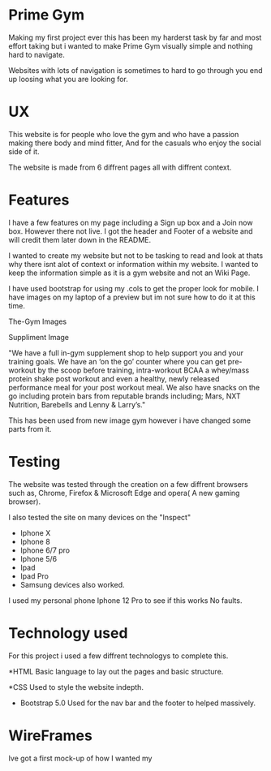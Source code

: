 # Prime Gym

Making my first project ever this has been my harderst task by far and most effort taking but i wanted to make Prime Gym visually simple and nothing hard to navigate.

Websites with lots of navigation is sometimes to hard to go through you end up loosing what you are looking for.

# UX 

This website is for people who love the gym and who have a passion making there body and mind fitter, And for the casuals who enjoy the social
side of it.

The website is made from 6 diffrent pages all with diffrent context.

# Features 

I have a few features on my page including a Sign up box and a Join now box. However there not live. I got the header and Footer of a website and will credit them later down in the README.

I wanted to create my website but not to be tasking to read and look at thats why there isnt alot of context or information within my website. I wanted to keep the information simple as it is a gym website and not an Wiki Page.





 I have used bootstrap for using my .cols to get the proper look for mobile. I have images on my laptop of a preview but im not sure how to do it at this time. 

The-Gym Images


Suppliment Image 

"We have a full in-gym supplement shop to help support you and your training goals. 
We have an ‘on the go’ counter where you can get pre-workout by the scoop before training, 
intra-workout BCAA a whey/mass protein shake post workout and even a healthy, newly released
 performance meal for your post workout meal. We also have snacks on the go including protein
  bars from reputable brands including; Mars, NXT Nutrition, Barebells and Lenny & Larry’s."

  This has been used from new image gym however i have changed some parts from it.

# Testing 

The website was tested through the creation on a few diffrent browsers such as, Chrome, Firefox & Microsoft Edge and opera( A new gaming browser).

I also tested the site on many devices on the "Inspect" 

* Iphone X
* Iphone 8
* Iphone 6/7 pro
* Iphone 5/6
* Ipad
* Ipad Pro
* Samsung devices also worked. 

I used my personal phone Iphone 12 Pro to see if this works No faults.

# Technology used 

For this project i used a few diffrent technologys to complete this.

 *HTML
Basic language to lay out the pages and basic structure.

 *CSS
Used to style the website indepth.

* Bootstrap 5.0
Used for the nav bar and the footer to helped massively.

# WireFrames

Ive got a first mock-up of how I wanted my 
  